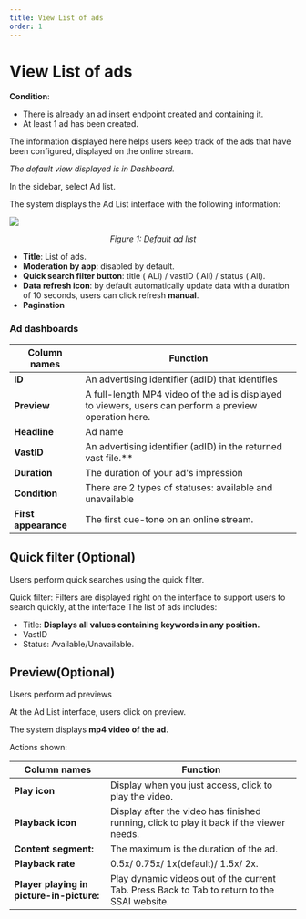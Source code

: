 ```yaml
---
title: View List of ads
order: 1
---
```


# View List of ads

**Condition**:

- There is already an ad insert endpoint created and containing it.
- At least 1 ad has been created.

The information displayed here helps users keep track of the ads that have been configured, displayed on the online stream.

_The default view displayed is in Dashboard._

In the sidebar, select Ad list.

The system displays the Ad List interface with the following information:

![](/images/dai/list-ad-default-off.png)

<center>

_Figure 1: Default ad list_

</center>
  

- **Title**: List of ads.
- **Moderation by app**: disabled by default.
- **Quick search filter button**: title ( ALl) / vastID ( All) / status ( All).
- **Data refresh icon**: by default automatically update data with a duration of 10 seconds, users can click refresh **manual**.
- **Pagination**

### Ad dashboards

| Column names         | Function                                                                                               |
| -------------------- | ------------------------------------------------------------------------------------------------------ |
| **ID**               | An advertising identifier (adID) that identifies                                    |
| **Preview**          | A full-length MP4 video of the ad is displayed to viewers, users can perform a preview operation here. |
| **Headline**         | Ad name                                                                                                |
| **VastID**           | An advertising identifier (adID) in the returned vast file.\*\*                     |
| **Duration**         | The duration of your ad's impression                                                                   |
| **Condition**        | There are 2 types of statuses: available and unavailable                                               |
| **First appearance** | The first cue-tone on an online stream.                                                                |

## Quick filter (Optional)

Users perform quick searches using the quick filter.

Quick filter: Filters are displayed right on the interface to support users to search quickly, at the interface The list of ads includes:

- Title: **Displays all values containing keywords in any position.**
- VastID
- Status: Available/Unavailable.

## Preview(Optional)

Users perform ad previews

At the Ad List interface, users click on preview.

The system displays **mp4 video of the ad**.

Actions shown:

| Column names                              | Function                                                                                     |
| ----------------------------------------- | -------------------------------------------------------------------------------------------- |
| **Play icon**                             | Display when you just access, click to play the video.                                       |
| **Playback icon**                         | Display after the video has finished running, click to play it back if the viewer needs.     |
| **Content segment:**                      | The maximum is the duration of the ad.                                                       |
| **Playback rate**                         | 0.5x/ 0.75x/ 1x(default)/ 1.5x/ 2x.                                       |
| **Player playing in picture-in-picture:** | Play dynamic videos out of the current Tab. Press Back to Tab to return to the SSAI website. |
